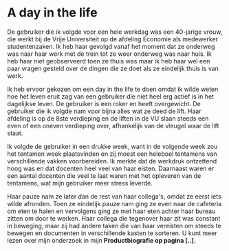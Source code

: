 # A day in the life

De gebruiker die ik volgde voor een hele werkdag was een 40-jarige vrouw, die werkt bij de Vrije Universiteit op de afdeling Economie als medewerker studentenzaken. Ik heb haar gevolgd vanaf het moment dat ze onderweg was naar haar werk met de trein tot ze weer onderweg was naar huis. Ik heb haar niet geobserveerd toen ze thuis was maar ik heb haar wel een paar vragen gesteld over de dingen die ze doet als ze eindelijk thuis is van werk. 

Ik heb ervoor gekozen om een day in the life te doen omdat ik wilde weten hoe het leven eruit zag van een gebruiker die niet heel erg actief is in het dagelijkse leven. De gebruiker is een roker en heeft overgewicht. De gebruiker die ik volgde nam voor bijna alles wat ze deed de lift. Haar afdeling is op de 8ste verdieping en de liften in de VU slaan steeds een even of een oneven verdieping over, afhankelijk van de vleugel waar de lift staat.

Ik volgde de gebruiker in een drukke week, want in de volgende week zou het tentamen week plaatsvinden en zij moest een heleboel tentamens van verschillende vakken voorbereiden. Ik merkte dat de werkdruk ontzettend hoog was en dat docenten heel veel van haar eisten. Daarnaast waren er een aantal docenten die veel te laat waren met het opleveren van de tentamens, wat mijn gebruiker meer stress leverde. 

Haar pauze nam ze later dan de rest van haar collega's, omdat ze eerst iets wilde afronden. Toen ze eindelijk pauze nam ging ze even naar de cafeteria om eten te halen en vervolgens ging ze met haar eten achter haar bureau zitten om door te werken. Haar collega die tegenover haar zit was constant in beweging, maar zij had andere taken die van haar vereisten om steeds te bewegen en documenten in verschillende kasten te sorteren. U kunt meer lezen over mijn onderzoek in mijn **Productbiografie op pagina \[..\].**


